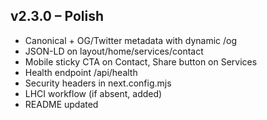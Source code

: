 ## v2.3.0 – Polish
- Canonical + OG/Twitter metadata with dynamic /og
- JSON-LD on layout/home/services/contact
- Mobile sticky CTA on Contact, Share button on Services
- Health endpoint /api/health
- Security headers in next.config.mjs
- LHCI workflow (if absent, added)
- README updated

